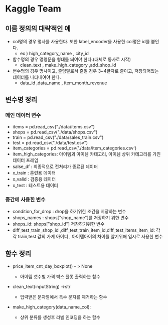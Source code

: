# Kaggle Team

## 이름 정의의 대략적인 예

- col명의 경우 명사를 사용한다.  또한 label_encoder을 사용한 col명은 id를 붙인다.
  - ex ) high_category_name  , city_id
- 함수명의 경우 명령문을 형태를 띄여야 한다.(대체로 동사로 시작)
  - clean_text , make_high_category ,add_shop_id
- 변수명의 경우 명사이고, 줄임말로서 줄일 경우 3~4글자로 줄이고, 저장되어있는 데이터를 나타내여야 한다.
  - data_id  ,data_name , item_month_revenue

## 변수명 정리 

### 메인 데이터 변수

- items = pd.read_csv("./data/items.csv")
- shops = pd.read_csv("./data/shops.csv")
- train = pd.read_csv("./data/sales_train.csv")
- test = pd.read_csv("./data/test.csv")
- item_categories = pd.read_csv('./data/item_categories.csv')
- item_high_categories: 아이템괴 아이템 카테고리, 아이템 상위 카테고리를 가진 데이터 프레임
- salse_df : 최종적으로 전처리가 종료된 데이터
- x_train : 훈련용 데이터
- x_valid  : 검증용 데이터
- x_test : 테스트용 데이터

### 중간에 사용한 변수

- condition_for_drop : drop을 하기위한 조건을 저장하는 변수 
- shops_names : shops["shop_name"]를  저장하기 위한 변수
- shops_id: shops["shop_id"] 저장하기위한 변수 
- diff_test_train_shop_id ,diff_test_train_item_id,diff_test_items_item_id: 각각 train,test 값의 가게 아이디 , 아이템아이의 차이를 알기위해 임시로 사용한 변수

## 함수 정리 

- price_item_cnt_day_boxplot() - > None
  - 아이템 갯수별 가격 박스 플롯 출력하는 함수 
- clean_text(inputString) ->str
  - 입력받은 문자열에서 특수 문자를 제거하는 함수 

- make_high_category(data_name_col):

  - 상위 분류를 생성후 라벨 인코딩을 하는 함수

  